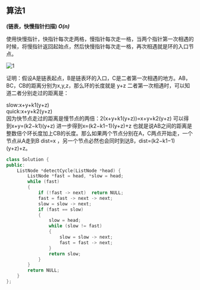 ## 算法1

**(链表，快慢指针扫描) *O(n)***

使用快慢指针，快指针每次走两格，慢指针每次走一格，当两个指针第一次相遇的时候，将慢指针返回起始点，然后快慢指针每次走一格，再次相遇就是环的入口节点。<br>

![1](./img/6314_11dfed2eaa-QQ20190720-004120@2x.png)

证明：假设A是链表起点，B是链表环的入口，C是二者第一次相遇的地方。AB，BC，CB的距离分别为x,y,z，那么环的长度就是 y+z 二者第一次相遇时，可以知道二者分别走过的距离是：

slow:x+y+k1(y+z)<br>
quick:x+y+k2(y+z)<br>
因为快节点走过的距离是慢节点的两倍：2(x+y+k1(y+z))=x+y+k2(y+z)
可以得到x+y=(k2−k1)(y+z)
进一步得到x=(k2−k1−1)(y+z)+z
也就是说AB之间的距离是整数倍个环长度加上CB的长度。那么如果两个节点分别在A，C两点开始走，一个节点从A走到B dist=x ，另一个节点必然也会同时到达B，dist=(k2−k1−1)(y+z)+z。

```CPP
class Solution {
public:
    ListNode *detectCycle(ListNode *head) {
        ListNode *fast = head, *slow = head;
        while (fast)
        {
            if (!fast -> next)  return NULL;
            fast = fast -> next -> next;
            slow = slow -> next;
            if (fast == slow)
            {
                slow = head;
                while (slow != fast)
                {
                    slow = slow -> next;
                    fast = fast -> next;
                }
                return slow;
            }
        }
        return NULL;
    }
};
```